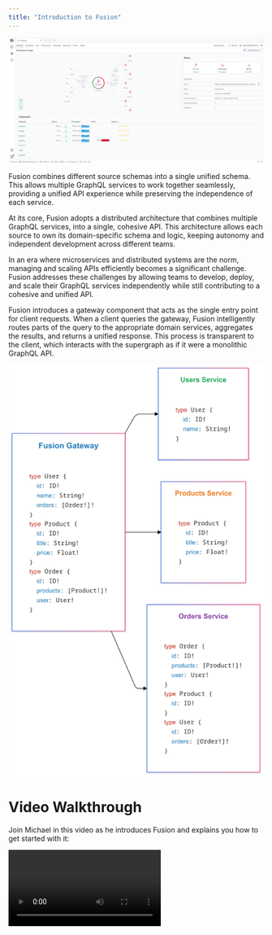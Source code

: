 ```yaml
---
title: "Introduction to Fusion"
---
```


![Fusion Logo](./assets/nitro-0.webp)

Fusion combines different source schemas into a single unified schema. This allows multiple GraphQL services to work together seamlessly, providing a unified API experience while preserving the independence of each service.

At its core, Fusion adopts a distributed architecture that combines multiple GraphQL services, into a single, cohesive API. This architecture allows each source to own its domain-specific schema and logic, keeping autonomy and independent development across different teams.

In an era where microservices and distributed systems are the norm, managing and scaling APIs efficiently becomes a significant challenge. Fusion addresses these challenges by allowing teams to develop, deploy, and scale their GraphQL services independently while still contributing to a cohesive and unified API.

Fusion introduces a gateway component that acts as the single entry point for client requests. When a client queries the gateway, Fusion intelligently routes parts of the query to the appropriate domain services, aggregates the results, and returns a unified response. This process is transparent to the client, which interacts with the supergraph as if it were a monolithic GraphQL API.

![Fusion Overview](./assets/fusion-overview-1.png)

# Video Walkthrough

Join Michael in this video as he introduces Fusion and explains you how to get started with it:

<Video videoId="peMdejyrKD4" />

# Benefits of Using Fusion

## Autonomous Team Development

Fusion makes it easy for teams to work independently on their own services while still contributing to a unified schema. By clearly separating schemas, Fusion allows each team to develop, test, and deploy their services without being tightly connected to what other teams are doing. This reduces the need for constant coordination and makes it easier for teams to focus on their own goals.

Schema boundaries act like agreements between teams, ensuring that everything works together without requiring teams to be tightly linked. This approach speeds up development, simplifies teamwork, and helps teams deliver their services without unnecessary delays.

## Scalability and Modularity

Fusion is designed to support the modularity of your domain. By enabling the composition of different bounded contexts into a unified schema, Fusion allows each service to reflect its specific domain while remaining independently developed, deployed, and scaled. This modular approach ensures that teams can evolve their services to meet unique performance and domain needs without disrupting the broader system.

## Unified API Experience

By consolidating multiple GraphQL APIs into a single endpoint, Fusion allows clients to fetch all the required data with a single request. This eliminates the need for clients to manage multiple endpoints or coordinate several requests, leading to improved performance and a simplified client-side codebase.

Clients interact with a single, unified GraphQL API, simplifying the development of frontend applications. Fusion handles the complexity of distributed systems behind the scenes, providing a seamless API experience.

## Alignment with Industry Standards

Fusion is a key contributor to the Composite Schema Specification, an open standard under the GraphQL Foundation that aims to standardize the composition and execution of distributed GraphQL services. Backed by industry leaders, this specification seeks to create a unified approach for federated GraphQL schemas.

Although the specification is still in development, Fusion actively aligns with its evolving guidelines and is committed to full compliance once finalized. This ensures that Fusion remains interoperable, up-to-date with industry best practices, and at the forefront of GraphQL innovation.

# When to Use Fusion

Fusion is a powerful choice for organizations looking to streamline and enhance their GraphQL architecture. Here are some scenarios where Fusion shines:

- **Operate Multiple Domains**: If your application spans multiple domains, each managed by separate teams or departments, Fusion simplifies integration by unifying these services under a single GraphQL schema. This allows teams to focus on their specific domain without worrying about breaking the overall API.

- **Embrace Microservices**: Fusion is an excellent fit for organizations adopting a microservices architecture. It enables each service to be independently developed, deployed, and maintained, while still offering a seamless, unified API for clients. This reduces complexity and promotes clear service boundaries.

- **Require Scalability**: Applications often have components with different scaling needs. Fusion lets you scale individual services independently based on their specific load requirements, avoiding the overhead of scaling the entire system unnecessarily.

- **Seek Team Autonomy**: For organizations with large or decentralized teams, Fusion empowers each team to work autonomously on their own services. Teams can adopt their preferred technologies, workflows, and development schedules while Fusion ensures everything integrates smoothly. This minimizes interdependencies, speeds up development, and reduces coordination challenges.

- **Simplify API Maintenance**: Fusion helps reduce the operational overhead of managing multiple APIs by consolidating them into a single, cohesive GraphQL schema. This makes it easier to track changes, troubleshoot issues, and evolve the API as business requirements grow.

Whether you're looking to unify a complex domain, scale individual services, or enable independent team workflows, Fusion provides the tools to achieve these goals effectively.

# Composition

Composition in Fusion refer to the process of combining multiple GraphQL schemas from different services into a single, unified schema. This involves merging types, resolving conflicts, and establishing relationships between types defined in different services.

This process occurs at build time rather than runtime. If there are any issues with the composition, Fusion provides feedback during the build phase, allowing you to identify and resolve conflicts or inconsistencies before deploying the composed schema.

Consider an e-commerce platform with separate services for users, products, and orders. Each service defines its own GraphQL schema:

- **Users Service**: Defines the User type with fields like id, name, and orders.
- **Products Service**: Defines the Product type with fields like id, title, price, and inStock.
- **Orders Service**: Defines the Order type and references the Product type.

During composition, Fusion merges these schemas into a unified schema that clients can query seamlessly. The gateway understands how to fetch and assemble data across these services, making cross-service relationships transparent to the client.

A client might execute a query like:

```graphql
query {
  user(id: "123") {
    name
    orders {
      id
      products {
        title
        price
      }
    }
  }
}
```

The Fusion gateway routes parts of this query to the appropriate services, collects the responses, and assembles them into a single, cohesive result.

# Thinking in Fusion

Fusion introduces a new way of GraphQL API development by emphasizing entities and their relationships across different services.

Entities are central to Fusion’s approach. They are types that can be extended across multiple services, identified by a unique key, and can be referenced and resolved by different services. This allows services to extend types defined elsewhere, adding fields or resolvers specific to their domain.

For example, the Orders service might define an Order type and reference a Product type defined in the Products service. Through entities, the gateway understands how to fetch and assemble data for Product when included in an Order.

# Relationship with Schema Stitching

Schema stitching was an early method of combining multiple GraphQL schemas, but it has some significant limitations. Changes to a service often require corresponding updates to the central gateway, increasing maintenance overhead. Additionally, schema stitching is resolver-based rather than entity-based. Without the concept of entities, schema stitching cannot optimize data fetching effectively, often leading to less efficient query execution and increased complexity.

Fusion addresses these limitations by introducing automated schema composition and leveraging an entity-based approach. This enables optimized data fetching and better handling of relationships between types across services.
